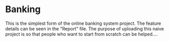 # Banking
This is the simplest form of the online banking system project. The feature details can be seen in the "Report" file. 
The purpose of uploading this naive project is so that people who want to start from scratch can be helped....
